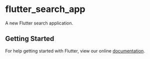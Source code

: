 # flutter_search_app

A new Flutter search  application.

## Getting Started

For help getting started with Flutter, view our online
[documentation](https://flutter.io/).
